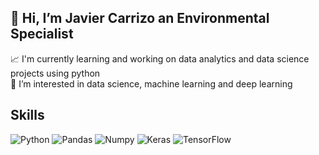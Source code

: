 ## 👋 Hi, I’m Javier Carrizo an Environmental Specialist

📈 I'm currently learning and working on data analytics and data science projects using python  
👀 I’m interested in data science, machine learning and deep learning   


##  Skills
![Python](https://img.shields.io/badge/Python-3776AB?style=plastic&logo=python&logoColor=blue&labelColor=D3F1FB)
![Pandas](https://img.shields.io/badge/Pandas-150458?style=plastic&logo=pandas&logoColor=blue&labelColor=D3F1FB)
![Numpy](https://img.shields.io/badge/Numpy-013243?style=plastic&logo=numpy&logoColor=yellow&labelColor=516BED)
![Keras](https://img.shields.io/badge/Keras-150458?style=plastic&logo=keras&logoColor=blue&labelColor=D3F1FB)
![TensorFlow](https://img.shields.io/badge/TensorFlow-FF6F00?style=plastic&logo=tensorflow&logoColor=blue&labelColor=FCC780)

<!---
## 👋 Hi, I’m @JaviCarrizo Environmental Specialist

📈 I'm currently learning and working on data analytics and data science projects, mainly on python  
👀 I’m interested in data science, machine learning and depp learning   


##  Skills
![Python](https://img.shields.io/badge/Python-3776AB?style=plastic&logo=python&logoColor=blue&labelColor=D3F1FB)
![Pandas](https://img.shields.io/badge/Pandas-150458?style=plastic&logo=pandas&logoColor=blue&labelColor=D3F1FB)
![Numpy](https://img.shields.io/badge/Numpy-013243?style=plastic&logo=numpy&logoColor=yellow&labelColor=516BED)
![Keras](https://img.shields.io/badge/Keras-150458?style=plastic&logo=keras&logoColor=blue&labelColor=D3F1FB)


## Where to find me
-[Linkedin](URL)
-[](URL)

--->
